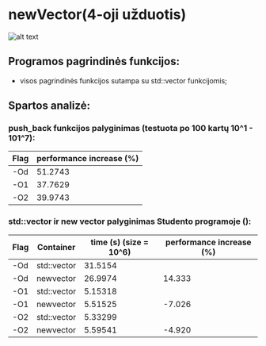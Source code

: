 # newVector(4-oji užduotis)
 ![alt text](https://github.com/PauliusKu/newVector/blob/developer/WordItOut-word-cloud-3145844.png)

## Programos pagrindinės funkcijos:
 - visos pagrindinės funkcijos sutampa su std::vector funkcijomis;
 
 ## Spartos analizė:

### push_back funkcijos palyginimas (testuota po 100 kartų 10^1 - 101^7):

| Flag| performance increase (%) |
| ------------| ------------- |
| -Od | 51.2743   |
| -O1 | 37.7629  |
| -O2 | 39.9743  |

### std::vector ir new vector palyginimas Studento programoje ():

| Flag| Container      | time (s) (size = 10^6) | performance increase (%) |
| ------------| ------------- | ------------- |------------- |
| -Od | std::vector   | 31.5154  |   |
| -Od | newvector   | 26.9974   |  14.333   |
| -O1 | std::vector   | 5.15318  |    |
| -O1 | newvector   | 5.51525  |  -7.026  |
| -O2 | std::vector   | 5.33299  |    |
| -O2 | newvector   | 5.59541  |  -4.920  |
